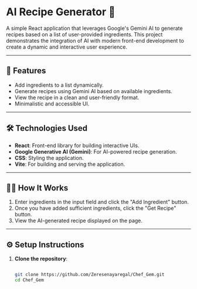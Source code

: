 # AI Recipe Generator 🌟

A simple React application that leverages Google's Gemini AI to generate recipes based on a list of user-provided ingredients. This project demonstrates the integration of AI with modern front-end development to create a dynamic and interactive user experience.

---

## 🚀 Features
- Add ingredients to a list dynamically.
- Generate recipes using Gemini AI based on available ingredients.
- View the recipe in a clean and user-friendly format.
- Minimalistic and accessible UI.

---

## 🛠️ Technologies Used
- **React**: Front-end library for building interactive UIs.
- **Google Generative AI (Gemini)**: For AI-powered recipe generation.
- **CSS**: Styling the application.
- **Vite**: For building and serving the application.

---

## 🧑‍🍳 How It Works
1. Enter ingredients in the input field and click the "Add Ingredient" button.
2. Once you have added sufficient ingredients, click the "Get Recipe" button.
3. View the AI-generated recipe displayed on the page.

---

## ⚙️ Setup Instructions
1. **Clone the repository**:
   ```bash

   git clone https://github.com/Zeresenayaregal/Chef_Gem.git
   cd Chef_Gem

